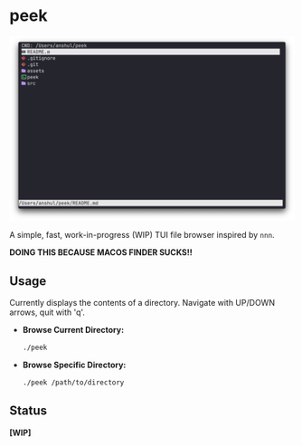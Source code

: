 
# peek

![peek demo](assets/img.png)

A simple, fast, work-in-progress (WIP) TUI file browser inspired by `nnn`.

**DOING THIS BECAUSE MACOS FINDER SUCKS!!**

## Usage

Currently displays the contents of a directory. Navigate with UP/DOWN arrows, quit with 'q'.

*   **Browse Current Directory:**
    ```bash
    ./peek
    ```

*   **Browse Specific Directory:**
    ```bash
    ./peek /path/to/directory
    ```

## Status

**[WIP]**
